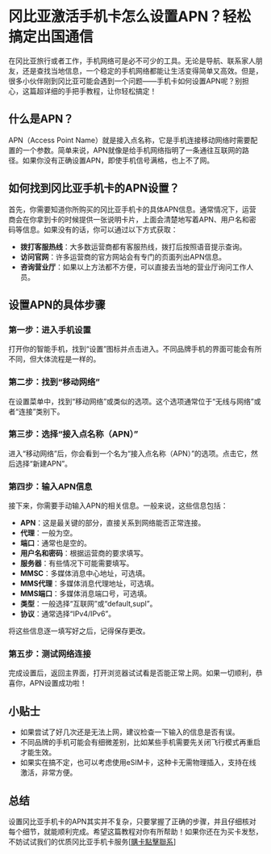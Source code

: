 # 冈比亚激活手机卡怎么设置APN？轻松搞定出国通信

在冈比亚旅行或者工作，手机网络可是必不可少的工具。无论是导航、联系家人朋友，还是查找当地信息，一个稳定的手机网络都能让生活变得简单又高效。但是，很多小伙伴刚到冈比亚可能会遇到一个问题——手机卡如何设置APN呢？别担心，这篇超详细的手把手教程，让你轻松搞定！

## 什么是APN？

APN（Access Point Name）就是接入点名称，它是手机连接移动网络时需要配置的一个参数。简单来说，APN就像是给手机网络指明了一条通往互联网的路径。如果你没有正确设置APN，即使手机信号满格，也上不了网。

## 如何找到冈比亚手机卡的APN设置？

首先，你需要知道你所购买的冈比亚手机卡的具体APN信息。通常情况下，运营商会在你拿到卡的时候提供一张说明卡片，上面会清楚地写着APN、用户名和密码等信息。如果没有的话，你可以通过以下方式获取：

- **拨打客服热线**：大多数运营商都有客服热线，拨打后按照语音提示查询。
- **访问官网**：许多运营商的官方网站会有专门的页面列出APN信息。
- **咨询营业厅**：如果以上方法都不方便，可以直接去当地的营业厅询问工作人员。

## 设置APN的具体步骤

### 第一步：进入手机设置

打开你的智能手机，找到“设置”图标并点击进入。不同品牌手机的界面可能会有所不同，但大体流程是一样的。

### 第二步：找到“移动网络”

在设置菜单中，找到“移动网络”或类似的选项。这个选项通常位于“无线与网络”或者“连接”类别下。

### 第三步：选择“接入点名称（APN）”

进入“移动网络”后，你会看到一个名为“接入点名称（APN）”的选项。点击它，然后选择“新建APN”。

### 第四步：输入APN信息

接下来，你需要手动输入APN的相关信息。一般来说，这些信息包括：

- **APN**：这是最关键的部分，直接关系到网络能否正常连接。
- **代理**：一般为空。
- **端口**：通常也是空的。
- **用户名和密码**：根据运营商的要求填写。
- **服务器**：有些情况下可能需要填写。
- **MMSC**：多媒体消息中心地址，可选填。
- **MMS代理**：多媒体消息代理地址，可选填。
- **MMS端口**：多媒体消息端口号，可选填。
- **类型**：一般选择“互联网”或“default,supl”。
- **协议**：通常选择“IPv4/IPv6”。

将这些信息逐一填写好之后，记得保存更改。

### 第五步：测试网络连接

完成设置后，返回主界面，打开浏览器试试看是否能正常上网。如果一切顺利，恭喜你，APN设置成功啦！

## 小贴士

- 如果尝试了好几次还是无法上网，建议检查一下输入的信息是否有误。
- 不同品牌的手机可能会有细微差别，比如某些手机需要先关闭飞行模式再重启才能生效。
- 如果实在搞不定，也可以考虑使用eSIM卡，这种卡无需物理插入，支持在线激活，非常方便。

## 总结

设置冈比亚手机卡的APN其实并不复杂，只要掌握了正确的步骤，并且仔细核对每个细节，就能顺利完成。希望这篇教程对你有所帮助！如果你还在为买卡发愁，不妨试试我们的优质冈比亚手机卡服务[[購卡點擊聯系](https://t.me/s/esim1088)]